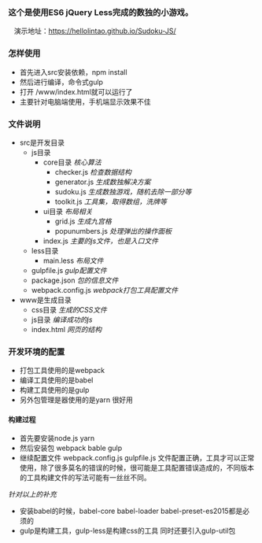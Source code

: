 ### 这个是使用ES6 jQuery Less完成的数独的小游戏。
    演示地址：https://hellolintao.github.io/Sudoku-JS/
### 怎样使用
- 首先进入src安装依赖，npm install
- 然后进行编译，命令式gulp
- 打开 /www/index.html就可以运行了
- 主要针对电脑端使用，手机端显示效果不佳
### 文件说明
- src是开发目录
    - js目录
        - core目录 *核心算法*
            - checker.js *检查数据结构*
            - generator.js *生成数独解决方案*
            - sudoku.js *生成数独游戏，随机去除一部分等*
            - toolkit.js *工具集，取得数组，洗牌等*
        - ui目录 *布局相关*
            - grid.js *生成九宫格*
            - popunumbers.js *处理弹出的操作面板*
        - index.js *主要的js文件，也是入口文件*
    - less目录
        - main.less *布局文件*
    - gulpfile.js *gulp配置文件*
    - package.json  *包的信息文件*
    - webpack.config.js *webpack打包工具配置文件*
- www是生成目录
    - css目录 *生成的CSS文件*
    - js目录 *编译成功的js*
    - index.html  *网页的结构*
### 开发环境的配置

- 打包工具使用的是webpack
- 编译工具使用的是babel
- 构建工具使用的是gulp
- 另外包管理是器使用的是yarn 很好用

#### 构建过程
- 首先要安装node.js yarn 
- 然后安装包 webpack bable gulp 
- 继续配置文件 webpack.config.js gulpfile.js 文件配置正确，工具才可以正常使用，除了很多莫名的错误的时候，很可能是工具配置错误造成的，不同版本的工具构建文件的写法可能有一丝丝不同。

*针对以上的补充*
- 安装babel的时候，babel-core babel-loader babel-preset-es2015都是必须的
- gulp是构建工具，gulp-less是构建css的工具 同时还要引入gulp-util包
